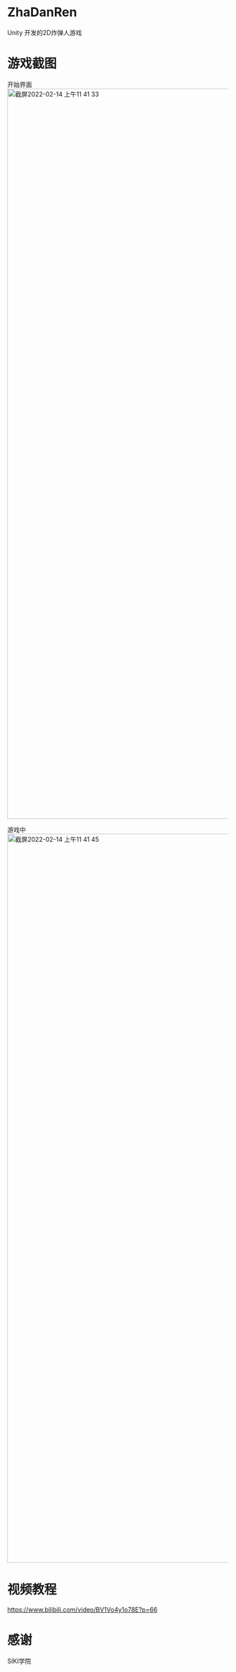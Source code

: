 # ZhaDanRen
Unity 开发的2D炸弹人游戏
# 游戏截图
开始界面
<img width="1661" alt="截屏2022-02-14 上午11 41 33" src="https://user-images.githubusercontent.com/10125748/153796558-1979dbe9-7ef2-45ff-ba3f-75f31f63ae79.png">

游戏中
<img width="1658" alt="截屏2022-02-14 上午11 41 45" src="https://user-images.githubusercontent.com/10125748/153796572-6e3d29f7-b1ae-490c-b225-0031d2d598cf.png">

# 视频教程
https://www.bilibili.com/video/BV1Vo4y1o78E?p=66
# 感谢
SIKI学院
